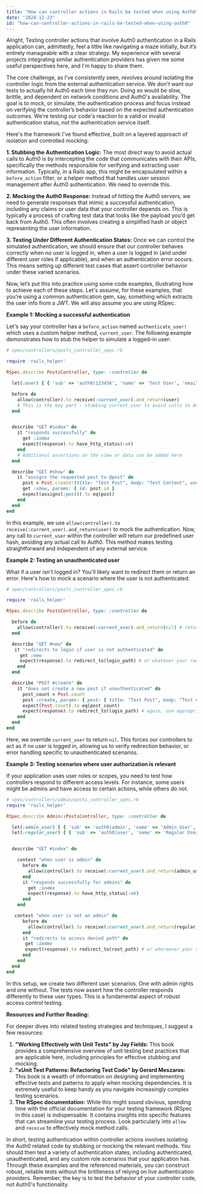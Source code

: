 ```yaml
---
title: "How can controller actions in Rails be tested when using Auth0?"
date: "2024-12-23"
id: "how-can-controller-actions-in-rails-be-tested-when-using-auth0"
---
```


Alright,  Testing controller actions that involve Auth0 authentication in a Rails application can, admittedly, feel a little like navigating a maze initially, but it’s entirely manageable with a clear strategy. My experience with several projects integrating similar authentication providers has given me some useful perspectives here, and I'm happy to share them.

The core challenge, as I’ve consistently seen, revolves around isolating the controller logic from the external authentication service. We don't want our tests to actually hit Auth0 each time they run. Doing so would be slow, brittle, and dependent on network conditions and Auth0's availability. The goal is to mock, or simulate, the authentication process and focus instead on verifying the controller’s behavior based on the expected authentication outcomes. We're testing our code's reaction to a valid or invalid authentication status, not the authentication service itself.

Here's the framework I've found effective, built on a layered approach of isolation and controlled mocking:

**1. Stubbing the Authentication Logic:** The most direct way to avoid actual calls to Auth0 is by intercepting the code that communicates with their APIs, specifically the methods responsible for verifying and extracting user information. Typically, in a Rails app, this might be encapsulated within a `before_action` filter, or a helper method that handles user session management after Auth0 authentication. We need to override this.

**2. Mocking the Auth0 Response:** Instead of hitting the Auth0 servers, we need to generate responses that mimic a successful authentication, including any claims or user data that your controller depends on. This is typically a process of crafting test data that looks like the payload you’d get back from Auth0. This often involves creating a simplified hash or object representing the user information.

**3. Testing Under Different Authentication States:** Once we can control the simulated authentication, we should ensure that our controller behaves correctly when no user is logged in, when a user is logged in (and under different user roles if applicable), and when an authentication error occurs. This means setting up different test cases that assert controller behavior under these varied scenarios.

Now, let’s put this into practice using some code examples, illustrating how to achieve each of these steps. Let's assume, for these examples, that you’re using a common authentication gem, say, something which extracts the user info from a JWT. We will also assume you are using RSpec.

**Example 1: Mocking a successful authentication**

Let's say your controller has a `before_action` named `authenticate_user!` which uses a custom helper method, `current_user`. The following example demonstrates how to stub the helper to simulate a logged-in user:

```ruby
# spec/controllers/posts_controller_spec.rb

require 'rails_helper'

RSpec.describe PostsController, type: :controller do

  let(:user) { { 'sub' => 'auth0|123456', 'name' => 'Test User', 'email' => 'test@example.com' } }

  before do
    allow(controller).to receive(:current_user).and_return(user)
    # This is the key part - stubbing current_user to avoid calls to Auth0
  end


  describe "GET #index" do
    it "responds successfully" do
      get :index
      expect(response).to have_http_status(:ok)
    end
    # Additional assertions on the view or data can be added here
  end

  describe "GET #show" do
    it "assigns the requested post to @post" do
      post = Post.create!(title: "Test Post", body: "Test Content", user_id: "auth0|123456" )
      get :show, params: { id: post.id }
      expect(assigns(:post)).to eq(post)
    end
  end
end
```

In this example, we use `allow(controller).to receive(:current_user).and_return(user)` to mock the authentication. Now, any call to `current_user` within the controller will return our predefined user hash, avoiding any actual call to Auth0. This method makes testing straightforward and independent of any external service.

**Example 2: Testing an unauthenticated user**

What if a user isn't logged in? You'll likely want to redirect them or return an error. Here's how to mock a scenario where the user is not authenticated:

```ruby
# spec/controllers/posts_controller_spec.rb

require 'rails_helper'

RSpec.describe PostsController, type: :controller do

  before do
    allow(controller).to receive(:current_user).and_return(nil) # returns nil when not logged in
  end

  describe "GET #new" do
   it "redirects to login if user is not authenticated" do
     get :new
     expect(response).to redirect_to(login_path) # or whatever your redirect path is
    end
  end

  describe "POST #create" do
    it "does not create a new post if unauthenticated" do
      post_count = Post.count
      post :create, params: { post: { title: "Test Post", body: "Test Content"} }
      expect(Post.count).to eq(post_count)
      expect(response).to redirect_to(login_path) # again, use appropriate path.
    end
  end
end
```

Here, we override `current_user` to return `nil`. This forces our controllers to act as if no user is logged in, allowing us to verify redirection behavior, or error handling specific to unauthenticated scenarios.

**Example 3: Testing scenarios where user authorization is relevant**

If your application uses user roles or scopes, you need to test how controllers respond to different access levels. For instance, some users might be admins and have access to certain actions, while others do not.

```ruby
# spec/controllers/admin/posts_controller_spec.rb
require 'rails_helper'

RSpec.describe Admin::PostsController, type: :controller do

  let(:admin_user) { { 'sub' => 'auth0|admin', 'name' => 'Admin User', 'email' => 'admin@example.com', 'roles' => ['admin'] } }
  let(:regular_user) { { 'sub' => 'auth0|user', 'name' => 'Regular User', 'email' => 'user@example.com', 'roles' => [] } }


  describe "GET #index" do

    context "when user is admin" do
      before do
        allow(controller).to receive(:current_user).and_return(admin_user)
      end
      it "responds successfully for admins" do
        get :index
        expect(response).to have_http_status(:ok)
      end
    end

   context "when user is not an admin" do
      before do
        allow(controller).to receive(:current_user).and_return(regular_user)
      end
      it "redirects to access denied path" do
       get :index
       expect(response).to redirect_to(root_path) # or whereever your redirect path is
      end
    end
  end
end
```

In this setup, we create two different user scenarios. One with admin rights and one without. The tests now assert how the controller responds differently to these user types. This is a fundamental aspect of robust access control testing.

**Resources and Further Reading:**

For deeper dives into related testing strategies and techniques, I suggest a few resources:

1.  **"Working Effectively with Unit Tests" by Jay Fields:** This book provides a comprehensive overview of unit testing best practices that are applicable here, including principles for effective stubbing and mocking.
2.  **"xUnit Test Patterns: Refactoring Test Code" by Gerard Meszaros:** This book is a wealth of information on designing and implementing effective tests and patterns to apply when mocking dependencies. It is extremely useful to keep handy as you navigate increasingly complex testing scenarios.
3.  **The RSpec documentation:** While this might sound obvious, spending time with the official documentation for your testing framework (RSpec in this case) is indispensable. It contains insights into specific features that can streamline your testing process. Look particularly into `allow` and `receive` to effectively mock method calls.

In short, testing authentication within controller actions involves isolating the Auth0 related code by stubbing or mocking the relevant methods. You should then test a variety of authentication states, including authenticated, unauthenticated, and any custom role scenarios that your application has. Through these examples and the referenced materials, you can construct robust, reliable tests without the brittleness of relying on live authentication providers. Remember, the key is to test the behavior of your controller code, not Auth0's functionality.
